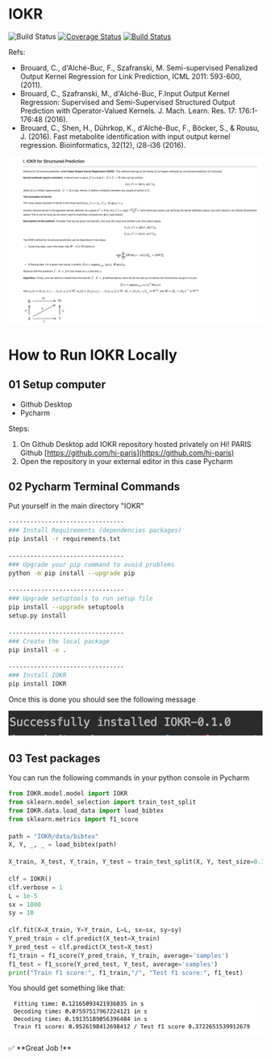 # IOKR

![Build Status](https://github.com/hi-paris/IOKR/workflows/pytesting/badge.svg)
[![Coverage Status](https://coveralls.io/repos/github/hi-paris/IOKR/badge.svg?branch=main&service=github)](https://coveralls.io/github/hi-paris/IOKR?branch=main&service=github)
[![Build Status](https://app.travis-ci.com/hi-paris/IOKR.svg?branch=main)](https://app.travis-ci.com/hi-paris/IOKR)

Refs:
- Brouard, C., d'Alché-Buc, F., Szafranski, M. Semi-supervised Penalized Output Kernel Regression for Link Prediction, ICML 2011: 593-600, (2011).
- Brouard, C., Szafranski, M., d'Alché-Buc, F.Input Output Kernel Regression: Supervised and Semi-Supervised Structured Output Prediction with Operator-Valued Kernels. J. Mach. Learn. Res. 17: 176:1-176:48 (2016).
- Brouard, C., Shen, H., Dührkop, K., d'Alché-Buc, F., Böcker, S., & Rousu, J. (2016). Fast metabolite identification with input output kernel regression. Bioinformatics, 32(12), i28-i36 (2016).


![alt text](images/readme_iokr_equations.png)

# How to Run IOKR Locally

## 01 Setup computer

- Github Desktop
- Pycharm

Steps: 

1. On Github Desktop add IOKR repository hosted privately on Hi! PARIS Github [https://github.com/hi-paris](https://github.com/hi-paris)
2. Open the repository in your external editor in this case Pycharm

## 02 Pycharm Terminal Commands

Put yourself in the main directory "IOKR"

```bash
--------------------------------
### Install Requirements (dependencies packages)
pip install -r requirements.txt

--------------------------------
### Upgrade your pip command to avoid problems
python -m pip install --upgrade pip

--------------------------------
### Upgrade setuptools to run setup file
pip install --upgrade setuptools
setup.py install

--------------------------------
### Create the local package
pip install -e .

--------------------------------
### Install IOKR
pip install IOKR
```

Once this is done you should see the following message

![alt text](images/package-iokr.png)

## 03 Test packages

You can run the following commands in your python console in Pycharm

```python
from IOKR.model.model import IOKR
from sklearn.model_selection import train_test_split
from IOKR.data.load_data import load_bibtex
from sklearn.metrics import f1_score

path = "IOKR/data/bibtex"
X, Y, _, _ = load_bibtex(path)

X_train, X_test, Y_train, Y_test = train_test_split(X, Y, test_size=0.33, random_state=42)

clf = IOKR()
clf.verbose = 1
L = 1e-5
sx = 1000
sy = 10

clf.fit(X=X_train, Y=Y_train, L=L, sx=sx, sy=sy)
Y_pred_train = clf.predict(X_test=X_train)
Y_pred_test = clf.predict(X_test=X_test)
f1_train = f1_score(Y_pred_train, Y_train, average='samples')
f1_test = f1_score(Y_pred_test, Y_test, average='samples')
print("Train f1 score:", f1_train,"/", "Test f1 score:", f1_test)
```

You should get something like that:

![alt text](images/output-iokr.png)

<aside>
✅ **Great Job !**

</aside>
